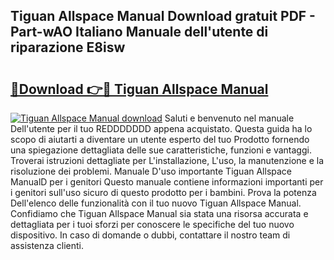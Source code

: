 ## Tiguan Allspace Manual Download gratuit PDF - Part-wAO Italiano Manuale dell'utente di riparazione E8isw

# <h2><a href="http://df9z821.blite.top/?on=Tiguan+Allspace+Manual">🔗Download 👉🔴 Tiguan Allspace Manual</a></h2>

[![Tiguan Allspace Manual download](https://i.imgur.com/lujVjoI.png)](http://df9z821.blite.top/?on=Tiguan+Allspace+Manual)
Saluti e benvenuto nel manuale Dell'utente per il tuo REDDDDDDD appena acquistato. Questa guida ha lo scopo di aiutarti a diventare un utente esperto del tuo Prodotto fornendo una spiegazione dettagliata delle sue caratteristiche, funzioni e vantaggi. Troverai istruzioni dettagliate per L'installazione, L'uso, la manutenzione e la risoluzione dei problemi. Manuale D'uso importante Tiguan Allspace ManualD per i genitori Questo manuale contiene informazioni importanti per i genitori sull'uso sicuro di questo prodotto per i bambini. Prova la potenza Dell'elenco delle funzionalità con il tuo nuovo Tiguan Allspace Manual. Confidiamo che Tiguan Allspace Manual sia stata una risorsa accurata e dettagliata per i tuoi sforzi per conoscere le specifiche del tuo nuovo dispositivo. In caso di domande o dubbi, contattare il nostro team di assistenza clienti.

